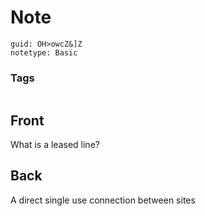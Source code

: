 # Note
```
guid: OH>owcZ&]Z
notetype: Basic
```

### Tags
```
```

## Front
What is a leased line?

## Back
A direct single use connection between sites
